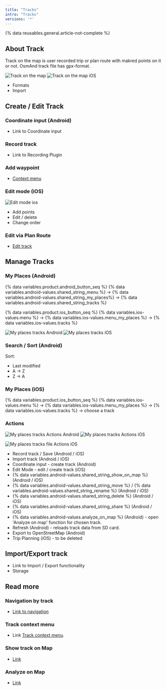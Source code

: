 ```yaml
---
title: "Tracks"
intro: "Tracks"
versions: '*'
---
```


{% data reusables.general.article-not-complete %}

## About Track

Track on the map is user recorded trip or plan route with makred points on it or not. OsmAnd track file has gpx-format.

![Track on the map](/assets/images/personal/tracks/track_on_map_android.png) ![Track on the map iOS](/assets/images/personal/tracks/track_on_map_ios.png)

- Formats
- Import

## Create / Edit Track

### Coordinate input (Android)

- Link to Coordinate input

### Record track

- Link to Recording Plugin

### Add waypoint

- [Context menu](/osmand/map/map-context-menu#-add--edit--track-waypoint)

### Edit mode (iOS)

![Edit mode ios](/assets/images/personal/tracks/edit_mode_ios.png) 

- Add points
- Edit / delete
- Change order

### Edit via Plan Route

- [Edit track](/osmand/plan-route/create-route)

## Manage Tracks 

### My Places (Android)

{% data variables.product.android_button_seq %} {% data variables.android-values.shared_string_menu %} → {% data variables.android-values.shared_string_my_places%} → {% data variables.android-values.shared_string_tracks %}

{% data variables.product.ios_button_seq %} {% data variables.ios-values.menu %} → {% data variables.ios-values.menu_my_places %} → {% data variables.ios-values.tracks %}

![My places tracks Android](/assets/images/personal/tracks/my_places_tracks_android.png) ![My places tracks iOS](/assets/images/personal/tracks/my_places_tracks_ios.png)

### Search / Sort (Android)

Sort: 

- Last modified
- A -> Z
- Z -> A

### My Places (iOS)

{% data variables.product.ios_button_seq %} {% data variables.ios-values.menu %} → {% data variables.ios-values.menu_my_places %} → {% data variables.ios-values.tracks %} → choose a track

### Actions

![My places tracks Actions Android](/assets/images/personal/tracks/my_places_tracks_actions_android.png) ![My places tracks Actions iOS](/assets/images/personal/tracks/my_places_tracks_actions_ios.png)

![My places tracks file Actions iOS](/assets/images/personal/tracks/my_places_track_file_actions_ios.png)

- Record track / Save (Android / iOS)
- Import track (Android / iOS)
- Coordinate input - create track (Android)
- Edit Mode - edit / create track (iOS) 
- {% data variables.android-values.shared_string_show_on_map %} (Android / iOS)
- {% data variables.android-values.shared_string_move %} /  {% data variables.android-values.shared_string_rename %}  (Android / iOS)
- {% data variables.android-values.shared_string_delete %} (Android / iOS)
- {% data variables.android-values.shared_string_share %}  (Android / iOS)
- {% data variables.android-values.analyze_on_map %} (Android) - open 'Analyze on map' function for chosen track.
- Refresh (Android) - reloads track data from SD card.
- Export to OpenStreetMap (Android)
- Trip Planning (iOS) - to be deleted


## Import/Export track

- Link to Import / Export functionality
- Storage

## Read more

### Navigation by track

- [Link to navigation](/osmand/navigation/gpx-navigation)

### Track context menu

- Link [Track context menu](/osmand/map/track-context-menu).

### Show track on Map

- [Link](/osmand/map/tracks-on-map)

### Analyze on Map

- [Link](/osmand/map/tracks-on-map)




